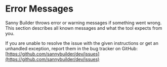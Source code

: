 # Error Messages

Sanny Builder throws error or warning messages if something went wrong. This section describes all known messages and what the tool expects from you.

If you are unable to resolve the issue with the given instructions or get an unhandled exception, report them in the bug tracker on GitHub: [https://github.com/sannybuilder/dev/issues](https://github.com/sannybuilder/dev/issues)



